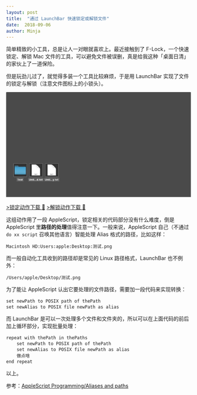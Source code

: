 ```yaml
---
layout: post
title:  "通过 LaunchBar 快速锁定或解锁文件"
date:  2018-09-06
author: Minja
---
```


简单精致的小工具，总是让人一对眼就喜欢上。最近接触到了 F-Lock，一个快速锁定、解锁 Mac 文件的工具，可以避免文件被误删，真是给我这种「桌面日清」的家伙上了一道保险。

但是玩劲儿过了，就觉得多装一个工具比较麻烦，于是用 LaunchBar 实现了文件的锁定与解锁（注意文件图标上的小锁头）。

![title](2018-09-06-Kapture%202018-09-05%20at%2015.32.00.gif)

[>锁定动作下载 🔗](https://github.com/BlackwinMin/sspai-sample-script/blob/master/LaunchBar/File%20Lock.lbaction.zip)
[>解锁动作下载 🔗](https://github.com/BlackwinMin/sspai-sample-script/blob/master/LaunchBar/File%20Unlock.lbaction.zip)

这组动作用了一段 AppleScript，锁定相关的代码部分没有什么难度，倒是 AppleScript 里**路径的处理**值得注意一下。一般来说，AppleScript 自己（不通过 `do xx script` 召唤其他语言）智能处理 Alias 格式的路径，比如这样：

```
Macintosh HD:Users:apple:Desktop:测试.png
```

而一般自动化工具收到的路径却是常见的 Linux 路径格式，LaunchBar 也不例外：

```
/Users/apple/Desktop/测试.png
```

为了能让 AppleScript 认出它要处理的文件路径，需要加一段代码来实现转换：

```
set newPath to POSIX path of thePath
set newAlias to POSIX file newPath as alias
```

而 LaunchBar 是可以一次处理多个文件和文件夹的，所以可以在上面代码的前后加上循环部分，实现批量处理：

```
repeat with thePath in thePaths
	set newPath to POSIX path of thePath
	set newAlias to POSIX file newPath as alias
	做点啥
end repeat
```

以上。

参考：[AppleScript Programming/Aliases and paths](https://en.wikibooks.org/wiki/AppleScript_Programming/Aliases_and_paths)
